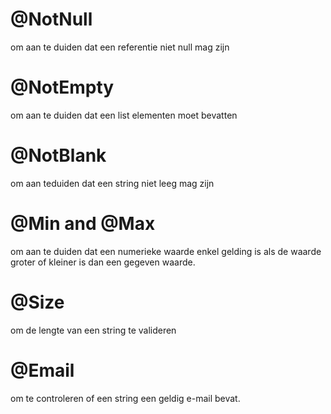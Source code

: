 # @NotNull

om aan te duiden dat een referentie niet null mag zijn

# @NotEmpty

om aan te duiden dat een list elementen moet bevatten

# @NotBlank

om aan teduiden dat een string niet leeg mag zijn

# @Min and @Max

om aan te duiden dat een numerieke waarde enkel gelding is als de waarde groter of kleiner is dan een gegeven waarde.

# @Size

om de lengte van een string te valideren

# @Email

om te controleren of een string een geldig e-mail bevat.
